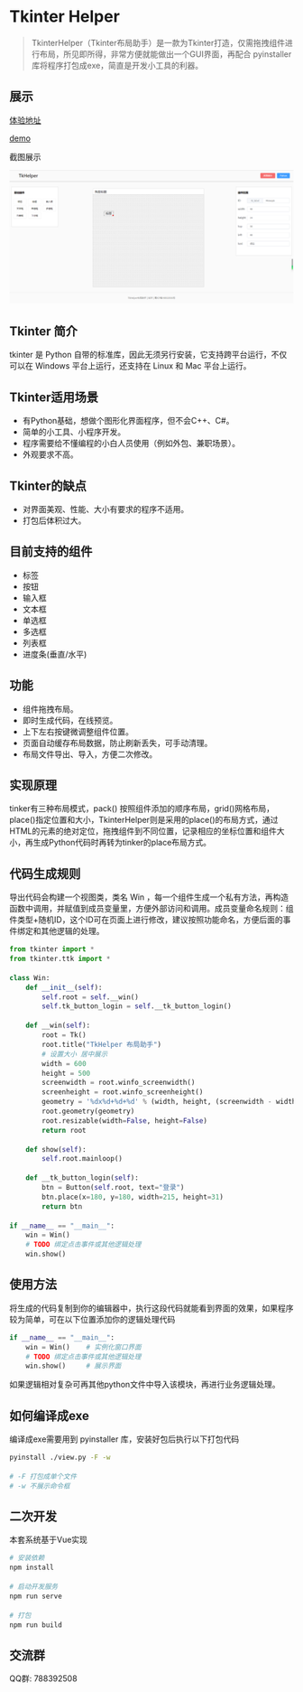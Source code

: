 # Tkinter Helper

>TkinterHelper（Tkinter布局助手）是一款为Tkinter打造，仅需拖拽组件进行布局，所见即所得，非常方便就能做出一个GUI界面，再配合 pyinstaller 库将程序打包成exe，简直是开发小工具的利器。

## 展示

[体验地址](https://​www.codingstudy.cn/tkinter-helper/)

[demo](./demo.py)

截图展示

![](./files/img1.png)

## Tkinter 简介
tkinter 是 Python 自带的标准库，因此无须另行安装，它支持跨平台运行，不仅可以在 Windows 平台上运行，还支持在 Linux 和 Mac 平台上运行。

## Tkinter适用场景
- 有Python基础，想做个图形化界面程序，但不会C++、C#。
- 简单的小工具、小程序开发。
- 程序需要给不懂编程的小白人员使用（例如外包、兼职场景）。
- 外观要求不高。

## Tkinter的缺点
- 对界面美观、性能、大小有要求的程序不适用。
- 打包后体积过大。

## 目前支持的组件
- 标签
- 按钮
- 输入框
- 文本框
- 单选框
- 多选框
- 列表框
- 进度条(垂直/水平)

## 功能
- 组件拖拽布局。
- 即时生成代码，在线预览。
- 上下左右按键微调整组件位置。
- 页面自动缓存布局数据，防止刷新丢失，可手动清理。
- 布局文件导出、导入，方便二次修改。

## 实现原理

tinker有三种布局模式，pack() 按照组件添加的顺序布局，grid()网格布局，place()指定位置和大小，TkinterHelper则是采用的place()的布局方式，通过HTML的元素的绝对定位，拖拽组件到不同位置，记录相应的坐标位置和组件大小，再生成Python代码时再转为tinker的place布局方式。

## 代码生成规则
导出代码会构建一个视图类，类名 Win ，每一个组件生成一个私有方法，再构造函数中调用，并赋值到成员变量里，方便外部访问和调用。成员变量命名规则：组件类型+随机ID，这个ID可在页面上进行修改，建议按照功能命名，方便后面的事件绑定和其他逻辑的处理。
```python
from tkinter import *
from tkinter.ttk import *

class Win:
    def __init__(self):
        self.root = self.__win()
        self.tk_button_login = self.__tk_button_login()

    def __win(self):
        root = Tk()
        root.title("TkHelper 布局助手")
        # 设置大小 居中展示
        width = 600
        height = 500
        screenwidth = root.winfo_screenwidth()
        screenheight = root.winfo_screenheight()
        geometry = '%dx%d+%d+%d' % (width, height, (screenwidth - width) / 2, (screenheight - height) / 2)
        root.geometry(geometry)
        root.resizable(width=False, height=False)
        return root

    def show(self):
        self.root.mainloop()

    def __tk_button_login(self):
        btn = Button(self.root, text="登录")
        btn.place(x=180, y=180, width=215, height=31)
        return btn

if __name__ == "__main__":
    win = Win()
    # TODO 绑定点击事件或其他逻辑处理
    win.show()
```
## 使用方法

将生成的代码复制到你的编辑器中，执行这段代码就能看到界面的效果，如果程序较为简单，可在以下位置添加你的逻辑处理代码
```python
if __name__ == "__main__":
    win = Win()    # 实例化窗口界面
    # TODO 绑定点击事件或其他逻辑处理
    win.show()     # 展示界面
```

如果逻辑相对复杂可再其他python文件中导入该模块，再进行业务逻辑处理。

## 如何编译成exe
编译成exe需要用到 pyinstaller 库，安装好包后执行以下打包代码

```bash
pyinstall ./view.py -F -w

# -F 打包成单个文件
# -w 不展示命令框
```

## 二次开发

本套系统基于Vue实现

```bash
# 安装依赖
npm install 

# 启动开发服务
npm run serve

# 打包
npm run build

```

## 交流群

QQ群: 788392508
